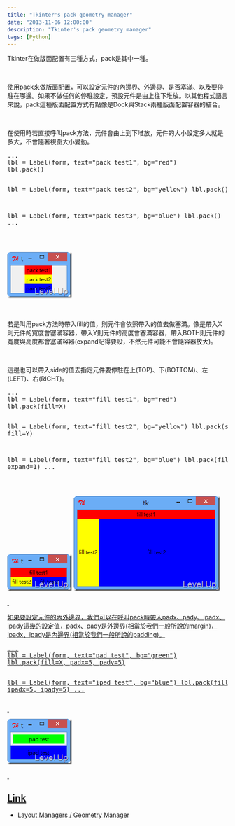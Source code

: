 ```yaml
---
title: "Tkinter's pack geometry manager"
date: "2013-11-06 12:00:00"
description: "Tkinter's pack geometry manager"
tags: [Python]
---
```


<p>
	Tkinter在做版面配置有三種方式，pack是其中一種。</p>
<p>
	 </p>
<p>
	使用pack來做版面配置，可以設定元件的內邊界、外邊界、是否塞滿、以及要停駐在哪邊。如果不做任何的停駐設定，預設元件是由上往下堆放。以其他程式語言來說，pack這種版面配置方式有點像是Dock與Stack兩種版面配置容器的結合。</p>
<p>
	 </p>
<p>
	在使用時若直接呼叫pack方法，元件會由上到下堆放，元件的大小設定多大就是多大，不會隨著視窗大小變動。</p>
<div class="wlWriterSmartContent" id="scid:812469c5-0cb0-4c63-8c15-c81123a09de7:f9c0695f-beb3-4e8c-900d-b369aa11493d" style="float: none; padding-bottom: 0px; padding-top: 0px; padding-left: 0px; margin: 0px; display: inline; padding-right: 0px">
	<pre class="py" name="code">
...
lbl = Label(form, text="pack test1", bg="red")
lbl.pack()

lbl = Label(form, text="pack test2", bg="yellow")
lbl.pack()

lbl = Label(form, text="pack test3", bg="blue")
lbl.pack()
...</pre>
</div>
<p>
	 </p>
<p>
	<img alt="image" border="0" height="106" src="\images\posts\9567980f-44b2-4322-851e-93c0223a0e47\image_thumb_1.png" style="border-top: 0px; border-right: 0px; border-bottom: 0px; border-left: 0px" width="148" /></p>
<p>
	 </p>
<p>
	若是叫用pack方法時帶入fill的值，則元件會依照帶入的值去做塞滿。像是帶入X則元件的寬度會塞滿容器，帶入Y則元件的高度會塞滿容器，帶入BOTH則元件的寬度與高度都會塞滿容器(expand記得要設，不然元件可能不會隨容器放大)。</p>
<p>
	 </p>
<p>
	這邊也可以帶入side的值去指定元件要停駐在上(TOP)、下(BOTTOM)、左(LEFT)、右(RIGHT)。</p>
<div class="wlWriterSmartContent" id="scid:812469c5-0cb0-4c63-8c15-c81123a09de7:d10406f1-683b-4285-a4a1-1a758f90b006" style="float: none; padding-bottom: 0px; padding-top: 0px; padding-left: 0px; margin: 0px; display: inline; padding-right: 0px">
	<pre class="py" name="code">
...
lbl = Label(form, text="fill test1", bg="red")
lbl.pack(fill=X)

lbl = Label(form, text="fill test2", bg="yellow")
lbl.pack(side=LEFT, fill=Y)

lbl = Label(form, text="fill test2", bg="blue")
lbl.pack(fill=BOTH, expand=1)
...</pre>
</div>
<p>
	 </p>
<p>
	<img alt="image" border="0" height="85" src="\images\posts\9567980f-44b2-4322-851e-93c0223a0e47\image_thumb_3.png" style="border-top: 0px; border-right: 0px; border-bottom: 0px; border-left: 0px" width="148" /></a> <a href="http://files.dotblogs.com.tw/larrynung/1308/Tkinterspacklayoutmanager_A7F8/image_10.png"><img alt="image" border="0" height="218" src="\images\posts\9567980f-44b2-4322-851e-93c0223a0e47\image_thumb_4.png" style="border-top: 0px; border-right: 0px; border-bottom: 0px; border-left: 0px" width="335" /></p>
<p>
	 </p>
<p>
	如果要設定元件的內外邊界，我們可以在呼叫pack時帶入padx、pady、ipadx、ipady這幾的設定值，padx、pady是外邊界(相當於我們一般所說的margin)，ipadx、ipady是內邊界(相當於我們一般所說的padding)。</p>
<div class="wlWriterSmartContent" id="scid:812469c5-0cb0-4c63-8c15-c81123a09de7:3a031e48-344a-45c1-a8f3-f1098249abb4" style="float: none; padding-bottom: 0px; padding-top: 0px; padding-left: 0px; margin: 0px; display: inline; padding-right: 0px">
	<pre class="py" name="code">
...
lbl = Label(form, text="pad test", bg="green")
lbl.pack(fill=X, padx=5, pady=5)

lbl = Label(form, text="ipad test", bg="blue")
lbl.pack(fill=X, ipadx=5, ipady=5)
...</pre>
</div>
<p>
	 </p>
<p>
	<img alt="image" border="0" height="105" src="\images\posts\9567980f-44b2-4322-851e-93c0223a0e47\image_thumb_5.png" style="border-top: 0px; border-right: 0px; border-bottom: 0px; border-left: 0px" width="148" /></p>
<p>
	 </p>
<h2>
	Link</h2>
<ul>
	<li>
		Layout Managers / Geometry Manager</li>
</ul>
